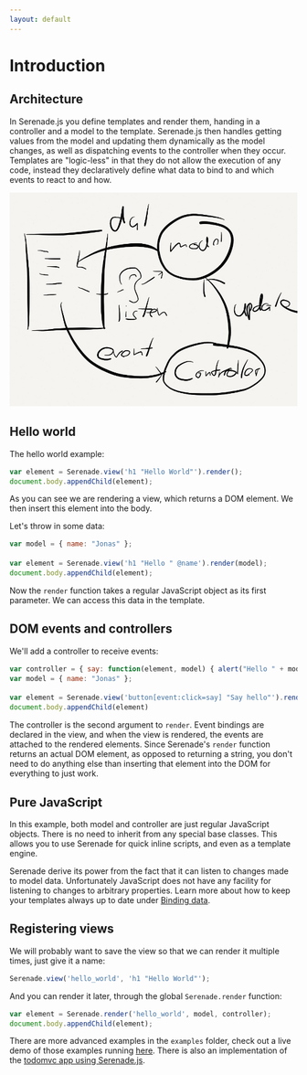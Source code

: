 ```yaml
---
layout: default
---
```


# Introduction

## Architecture

In Serenade.js you define templates and render them, handing in a controller
and a model to the template. Serenade.js then handles getting values from the
model and updating them dynamically as the model changes, as well as
dispatching events to the controller when they occur. Templates are
"logic-less" in that they do not allow the execution of any code, instead they
declaratively define what data to bind to and which events to react to and how.

![Architecture](images/architecture.jpg)

## Hello world

The hello world example:

``` javascript
var element = Serenade.view('h1 "Hello World"').render();
document.body.appendChild(element);
```

As you can see we are rendering a view, which returns a DOM element. We then
insert this element into the body.

Let's throw in some data:

``` javascript
var model = { name: "Jonas" };

var element = Serenade.view('h1 "Hello " @name').render(model);
document.body.appendChild(element);
```

Now the `render` function takes a regular JavaScript object as its first
parameter.  We can access this data in the template.

## DOM events and controllers

We'll add a controller to receive events:

``` javascript
var controller = { say: function(element, model) { alert("Hello " + model.name) } };
var model = { name: "Jonas" };

var element = Serenade.view('button[event:click=say] "Say hello"').render(model, controller)
document.body.appendChild(element)
```

The controller is the second argument to `render`. Event bindings are declared
in the view, and when the view is rendered, the events are attached to the
rendered elements. Since Serenade's `render` function returns an actual DOM
element, as opposed to returning a string, you don't need to do anything else
than inserting that element into the DOM for everything to just work.

## Pure JavaScript

In this example, both model and controller are just regular JavaScript objects.
There is no need to inherit from any special base classes. This allows you to
use Serenade for quick inline scripts, and even as a template engine.

Serenade derive its power from the fact that it can listen to changes made to
model data. Unfortunately JavaScript does not have any facility for listening
to changes to arbitrary properties. Learn more about how to keep your templates
always up to date under [Binding data](binding_data.html).

## Registering views

We will probably want to save the view so that we can render it multiple times,
just give it a name:

``` javascript
Serenade.view('hello_world', 'h1 "Hello World"');
```

And you can render it later, through the global `Serenade.render` function:

``` javascript
var element = Serenade.render('hello_world', model, controller);
document.body.appendChild(element);
```

There are more advanced examples in the `examples` folder, check out a live
demo of those examples running [here](http://serenade.herokuapp.com/). There is
also an implementation of the [todomvc app using
Serenade.js](https://github.com/elabs/serenade_todomvc).
